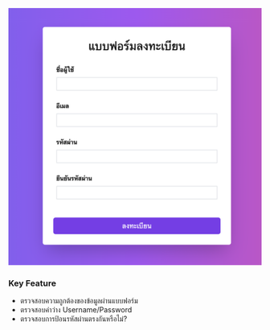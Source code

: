 
![รูปภาพ](/public/formvalidation.png)

### Key Feature
-   ตรวจสอบความถูกต้องของข้อมูลผ่านแบบฟอร์ม
-   ตรวจสอบค่าว่าง Username/Password
-   ตรวจสอบการป้อนรหัสผ่านตรงกันหรือไม่?